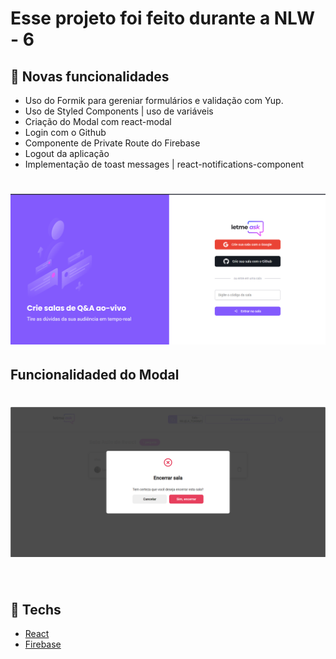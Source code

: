# Esse projeto foi feito durante a NLW - 6

## 🚀 Novas funcionalidades

- Uso do Formik para gereniar formulários e validação com Yup.
- Uso de Styled Components | uso de variáveis
- Criação do Modal com react-modal
- Login com o Github
- Componente de Private Route do Firebase
- Logout da aplicação
- Implementação de toast messages | react-notifications-component

<h1 align="center">
    <img alt="Letmeask" title="Letmeask" src=".github/home.png" />
</h1>

## Funcionalidaded do Modal

<h1 align="center">
    <img alt="Letmeask" title="Letmeask" src=".github/modal.png" />
</h1>

<br>
 
## 🚀 Techs

- [React](https://reactjs.org)
- [Firebase](https://firebase.google.com/)
